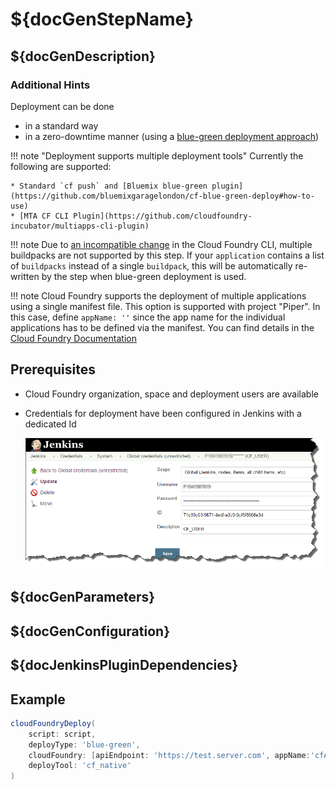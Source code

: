 # ${docGenStepName}

## ${docGenDescription}

### Additional Hints

Deployment can be done

* in a standard way
* in a zero-downtime manner (using a [blue-green deployment approach](https://martinfowler.com/bliki/BlueGreenDeployment.html))

!!! note "Deployment supports multiple deployment tools"
Currently the following are supported:

    * Standard `cf push` and [Bluemix blue-green plugin](https://github.com/bluemixgaragelondon/cf-blue-green-deploy#how-to-use)
    * [MTA CF CLI Plugin](https://github.com/cloudfoundry-incubator/multiapps-cli-plugin)

!!! note
Due to [an incompatible change](https://github.com/cloudfoundry/cli/issues/1445) in the Cloud Foundry CLI, multiple buildpacks are not supported by this step.
If your `application` contains a list of `buildpacks` instead of a single `buildpack`, this will be automatically re-written by the step when blue-green deployment is used.

!!! note
Cloud Foundry supports the deployment of multiple applications using a single manifest file.
This option is supported with project "Piper".
In this case, define `appName: ''` since the app name for the individual applications has to be defined via the manifest.
You can find details in the [Cloud Foundry Documentation](https://docs.cloudfoundry.org/devguide/deploy-apps/manifest.html#multi-apps)

## Prerequisites

* Cloud Foundry organization, space and deployment users are available
* Credentials for deployment have been configured in Jenkins with a dedicated Id

  ![Jenkins credentials configuration](../images/cf_credentials.png)

## ${docGenParameters}

## ${docGenConfiguration}

## ${docJenkinsPluginDependencies}

## Example

```groovy
cloudFoundryDeploy(
    script: script,
    deployType: 'blue-green',
    cloudFoundry: [apiEndpoint: 'https://test.server.com', appName:'cfAppName', credentialsId: 'cfCredentialsId', manifest: 'cfManifest', org: 'cfOrg', space: 'cfSpace'],
    deployTool: 'cf_native'
)
```
